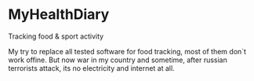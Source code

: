 # MyHealthDiary
Tracking food &amp; sport activity

My try to replace all tested software for food tracking, most of them don`t work offine. But now war in my country and sometime, after russian terrorists attack, its no electricity and internet at all.
